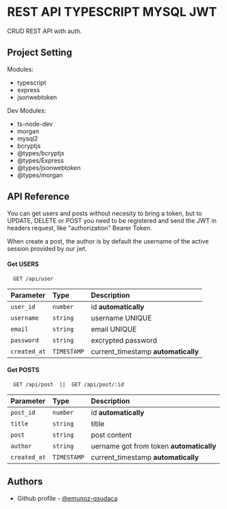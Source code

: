 
# REST API TYPESCRIPT MYSQL JWT

CRUD REST API with auth.

## Project Setting
Modules:
- typescript
- express
- jsonwebtoken

Dev Modules:
- ts-node-dev
- morgan
- mysql2
- bcryptjs
- @types/bcryptjs
- @types/Express
- @types/jsonwebtoken
- @types/morgan


## API Reference

You can get users and posts without necesity to bring a token, but to UPDATE, DELETE or POST you need to be registered and send the JWT in headers request, like "authorization" Bearer Token.

When create a post, the author is by default the username of the active session provided by our jwt.

#### Get USERS

```http
  GET /api/user
```

| Parameter | Type     | Description                |
| :-------- | :------- | :------------------------- |
| `user_id` | `number` | id **automatically**|
| `username` | `string` | username UNIQUE|
| `email` | `string` |email UNIQUE |
| `password` | `string` | excrypted password |
| `created_at` | `TIMESTAMP` | current_timestamp **automatically**|

#### Get POSTS

```http
  GET /api/post  ||  GET /api/post/:id
```

| Parameter | Type     | Description                |
| :-------- | :------- | :------------------------- |
| `post_id` | `number` | id **automatically**|
| `title` | `string` | titile |
| `post` | `string` | post content |
| `author` | `string` | uername got from token **automatically**|
| `created_at` | `TIMESTAMP` | current_timestamp **automatically** |


## Authors

- Github profile - [@emunoz-qsudaca](https://github.com/emunoz-qsudaca)

